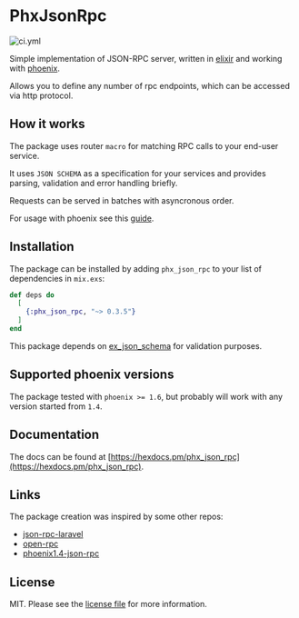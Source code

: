# PhxJsonRpc

![ci.yml](https://github.com/shirokovnv/phx_json_rpc/actions/workflows/ci.yml/badge.svg)

Simple implementation of JSON-RPC server, written in [elixir](https://elixir-lang.org/) and working with [phoenix](https://www.phoenixframework.org/).

Allows you to define any number of rpc endpoints, which can be accessed via http protocol.

## How it works

The package uses router `macro` for matching RPC calls to your end-user service.

It uses `JSON SCHEMA` as a specification for your services and provides parsing, validation and error handling briefly.

Requests can be served in batches with asyncronous order.

For usage with phoenix see this [guide](https://hexdocs.pm/phx_json_rpc/PhxJsonRpc.html).

## Installation

The package can be installed
by adding `phx_json_rpc` to your list of dependencies in `mix.exs`:

```elixir
def deps do
  [
    {:phx_json_rpc, "~> 0.3.5"}
  ]
end
```

This package depends on [ex_json_schema](https://github.com/jonasschmidt/ex_json_schema) for validation purposes.

## Supported phoenix versions

The package tested with `phoenix >= 1.6`, but probably will work with any version started from `1.4`.

## Documentation

The docs can be found at [https://hexdocs.pm/phx_json_rpc](https://hexdocs.pm/phx_json_rpc).

## Links

The package creation was inspired by some other repos:

- [json-rpc-laravel](https://github.com/avto-dev/json-rpc-laravel)
- [open-rpc](https://github.com/open-rpc/)
- [phoenix1.4-json-rpc](https://github.com/vruizext/phoenix1.4-json-rpc)

## License

MIT. Please see the [license file](LICENSE.md) for more information.
